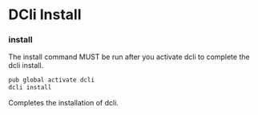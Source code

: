 # DCli Install

### install

The install command MUST be run after you activate dcli to complete the dcli install.

```dart
pub global activate dcli
dcli install
```

Completes the installation of dcli. 



